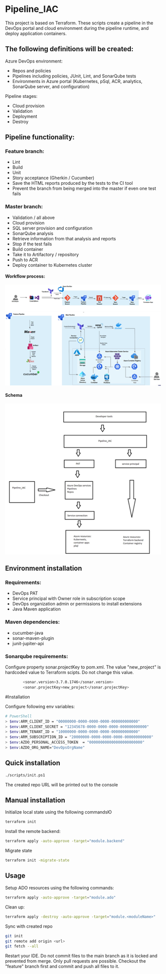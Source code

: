 
# Pipeline_IAC

This project is based on Terraform. These scripts create a pipeline in the DevOps portal and cloud environment during the pipeline runtime, and deploy application containers.

## The following definitions will be created:

Azure DevOps environment:

- Repos and policies
- Pipelines including policies, JUnit, Lint, and SonarQube tests
- Environments in Azure portal (Kubernetes, pSql, ACR, analytics, SonarQube server, and configuration)

 Pipeline stages: 
- Cloud provision
- Validation
- Deployment
- Destroy

## Pipeline functionality:

### Feature branch:

- Lint
- Build
- Unit
- Story acceptance (Gherkin / Cucumber)
- Save the HTML reports produced by the tests to the CI tool
- Prevent the branch from being merged into the master if even one test fails

### Master branch:
- Validation / all above
- Cloud provision
- SQL server provision and configuration
- SonarQube analysis
- Retrieve information from that analysis and reports
- Stop if the test fails
- Build container
- Take it to Artifactory / repository
- Push to ACR
- Deploy container to Kubernetes cluster

#### Workflow process:
![img_1.png](img_1.png)
![img.png](img.png)



#### Schema
![img_2.png](img_2.png)
## Environment installation



### Requirements:

- DevOps PAT
- Service principal with Owner role in subscription scope
- DevOps organization admin or permissions to install extensions
- Java Maven application

### Maven dependencies: 
- cucumber-java
- sonar-maven-plugin
- junit-jupiter-api


### Sonarqube requirements:

Configure property sonar.projectKey to pom.xml.
The value "new_project" is hardcoded value to Terraform scipts. Do not change this value.
```bash 
		<sonar.version>3.7.0.1746</sonar.version>
		<sonar.projectKey>new_project</sonar.projectKey>
``` 
#Installation

Configure following env variables:
```bash 
# PowerShell
> $env:ARM_CLIENT_ID = "00000000-0000-0000-0000-000000000000"
> $env:ARM_CLIENT_SECRET = "12345678-0000-0000-0000-000000000000"
> $env:ARM_TENANT_ID = "10000000-0000-0000-0000-000000000000"
> $env:ARM_SUBSCRIPTION_ID = "20000000-0000-0000-0000-000000000000"
> $env:AZDO_PERSONAL_ACCESS_TOKEN  = "000000000000000000000000"
> $env:AZDO_ORG_NAME="DevOpsOrgName"

``` 

## Quick installation

```bash 
./scripts/init.ps1
``` 

The created repo URL will be printed out to the console

## Manual installation

Initialize local state using the following commandsЮ

```bash 
terraform init
``` 
Install the remote backend:
```bash 
terraform apply -auto-approve -target="module.backend"
```
Migrate state
```bash 
terraform init -migrate-state 
```


## Usage

Setup ADO resources using the following commands:
```bash 
terraform apply -auto-approve -target="module.ado"   
```

Clean up:
```bash
terraform apply -destroy -auto-approve -target="module.<moduleName>"   
```

Sync with created repo

```bash 
git init
git remote add origin <url>
git fetch --all
```
Restart your IDE. Do not commit files to the main branch as it is locked and prevented from merge. Only pull requests are possible. Checkout the "feature" branch first and commit and push all files to it.


